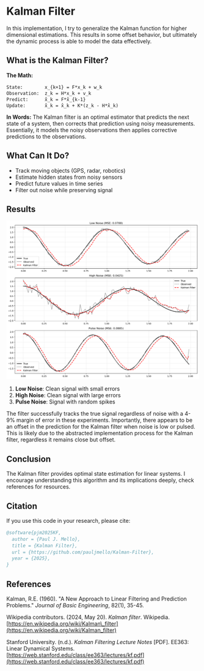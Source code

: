 # Kalman Filter

In this implementation, I try to generalize the Kalman function for higher dimensional estimations. 
This results in some offset behavior, but ultimately the dynamic process is able to model the data effectively. 

## What is the Kalman Filter?

**The Math:**
```
State:        x_{k+1} = F*x_k + w_k
Observation:  z_k = H*x_k + v_k
Predict:      x̂_k = F*x̂_{k-1}
Update:       x̂_k = x̂_k + K*(z_k - H*x̂_k)
```

**In Words:**
The Kalman filter is an optimal estimator that predicts the next state of a system, then corrects that prediction using noisy measurements. 
Essentially, it models the noisy observations then applies corrective predictions to the observations.

## What Can It Do?

- Track moving objects (GPS, radar, robotics)
- Estimate hidden states from noisy sensors
- Predict future values in time series
- Filter out noise while preserving signal

## Results

![Kalman Filter Results](images/kalman_results.png "Kalman Filter Comparison Results")

1. **Low Noise**: Clean signal with small errors
2. **High Noise**: Clean signal with large errors  
3. **Pulse Noise**: Signal with random spikes

The filter successfully tracks the true signal regardless of noise with a 4-9% margin of error in these experiments.
Importantly, there appears to be an offset in the prediction for the Kalman filter when noise is low or pulsed.
This is likely due to the abstracted implementation process for the Kalman filter, regardless it remains close but offset.

## Conclusion

The Kalman filter provides optimal state estimation for linear systems.
I encourage understanding this algorithm and its implications deeply, check references for resources.


## Citation

If you use this code in your research, please cite:

```bibtex
@software{pjm2025KF,
  author = {Paul J. Mello},
  title = {Kalman Filter},
  url = {https://github.com/pauljmello/Kalman-Filter},
  year = {2025},
}
```

## References

Kalman, R.E. (1960). "A New Approach to Linear Filtering and Prediction Problems." *Journal of Basic Engineering*, 82(1), 35-45.

Wikipedia contributors. (2024, May 20). *Kalman filter*. Wikipedia. [https://en.wikipedia.org/wiki/Kalman\_filter](https://en.wikipedia.org/wiki/Kalman_filter)

Stanford University. (n.d.). *Kalman Filtering Lecture Notes* \[PDF]. EE363: Linear Dynamical Systems. [https://web.stanford.edu/class/ee363/lectures/kf.pdf](https://web.stanford.edu/class/ee363/lectures/kf.pdf)
